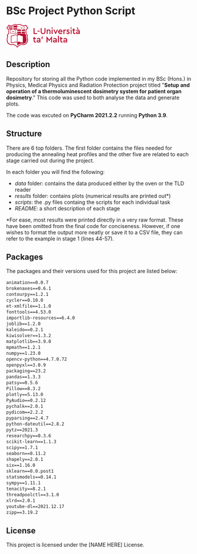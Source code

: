 # BSc Project Python Script 
<img src="umlogo_full_red.png" width="200">

## Description

Repository for storing all the Python code implemented in my BSc (Hons.) in Physics, Medical Physics and Radiation Protection project titled "**Setup and operation of a thermoluminescent dosimetry system for patient organ dosimetry**."
This code was used to both analyse the data and generate plots.

The code was excuted on **PyCharm 2021.2.2** running **Python 3.9**.

## Structure

There are 6 top folders. The first folder contains the files needed for producing the annealing heat profiles and the other five are related to each stage carried out during the project.

In each folder you will find the following:
- _data_ folder: contains the data produced either by the oven or the TLD reader
- _results_ folder: contains plots (numerical results are printed out*)
- _scripts_: the .py files containg the scripts for each individual task
- _README_: a short description of each stage

*For ease, most results were printed directly in a very raw format. These have been omitted from the final code for conciseness. However, if one wishes to format the output more neatly or save it to a CSV file, they can refer to the example in stage 1 (lines 44-57).

## Packages
The packages and their versions used for this project are listed below:
```
animation==0.0.7
brokenaxes==0.6.1
contourpy==1.2.1
cycler==0.10.0
et-xmlfile==1.1.0
fonttools==4.53.0
importlib-resources==6.4.0
joblib==1.2.0
kaleido==0.2.1
kiwisolver==1.3.2
matplotlib==3.9.0
mpmath==1.2.1
numpy==1.23.0
opencv-python==4.7.0.72
openpyxl==3.0.9
packaging==23.2
pandas==1.3.3
patsy==0.5.6
Pillow==8.3.2
plotly==5.13.0
PyAudio==0.2.12
pychalk==2.0.1
pydicom==2.2.2
pyparsing==2.4.7
python-dateutil==2.8.2
pytz==2021.3
researchpy==0.3.6
scikit-learn==1.1.3
scipy==1.7.1
seaborn==0.11.2
shapely==2.0.1
six==1.16.0
sklearn==0.0.post1
statsmodels==0.14.1
sympy==1.11.1
tenacity==8.2.1
threadpoolctl==3.1.0
xlrd==2.0.1
youtube-dl==2021.12.17
zipp==3.19.2
```

## License

This project is licensed under the [NAME HERE] License.

